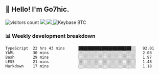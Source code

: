 ## 👋 Hello! I'm Go7hic.

 ![visitors count](https://visitors-by-url-pls-dont-use-this-in-your-repo.vercel.app/Go7hic-github-readme)
 <a href="https://twitter.com/Go7hic">
    <img src="https://img.shields.io/badge/-@Go7hic-1ca0f1?style=flat-square&labelColor=1ca0f1&logo=twitter&logoColor=white&link=https://twitter.com/Go7hic">
   <a/>
   <a href="mailto:gtfx0209@gmail.com">
    <img src="https://img.shields.io/badge/-gtfx0209@gmail.com-c14438?style=flat-square&logo=Gmail&logoColor=white&link=mailto:gtfx0209@gmail.com">
   <a/>
    ![Keybase BTC](https://img.shields.io/keybase/btc/Go7hic)
 <!--
🔭 I’m currently working
🌱 I’m currently learning
💬 Ask me about 
📫 How to reach me: 
⚡ Fun fact: 
-->
 <!--
![My Github Stats](https://github-readme-stats.vercel.app/api?username=Go7hic&show_icons=true&count_private=true)

-->

### 📊 Weekly development breakdown
<!--START_SECTION:waka-->
```text
TypeScript  22 hrs 43 mins      ███████████████████████░░   92.01 
YAML        30 mins             ░░░░░░░░░░░░░░░░░░░░░░░░░   2.08 
Bash        29 mins             ░░░░░░░░░░░░░░░░░░░░░░░░░   1.97 
LESS        21 mins             ░░░░░░░░░░░░░░░░░░░░░░░░░   1.48 
Markdown    17 mins             ░░░░░░░░░░░░░░░░░░░░░░░░░   1.18
```
<!--END_SECTION:waka-->
    

